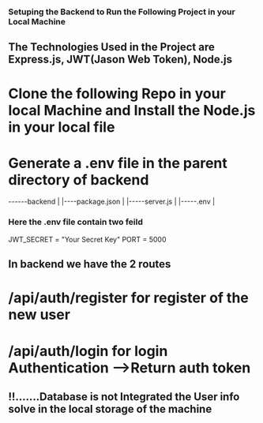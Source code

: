 ### Setuping the Backend to Run the Following Project in your Local Machine
## The Technologies Used in the Project are Express.js, JWT(Jason Web Token), Node.js
# Clone the following Repo in your local Machine and Install the Node.js in your local file

# Generate a .env file in the parent directory of backend
   ------backend
   |         |----package.json
   |         |-----server.js
   |         |-----.env
   |
### Here the .env file contain two feild
 
  JWT_SECRET = "Your Secret Key"
  PORT = 5000
## In backend we have the 2 routes
#   /api/auth/register   for register of the new user
#   /api/auth/login      for login Authentication -->Return auth token


## !!.......Database is not Integrated the User info solve in the local storage of the machine

    
